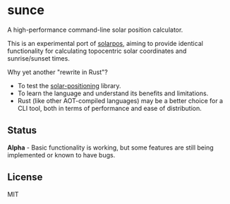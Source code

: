 # sunce

A high-performance command-line solar position calculator.

This is an experimental port of [solarpos](https://github.com/klausbrunner/solarpos), aiming to provide identical functionality for calculating topocentric solar coordinates and sunrise/sunset times. 

Why yet another "rewrite in Rust"?

- To test the [solar-positioning](https://crates.io/crates/solar-positioning) library.
- To learn the language and understand its benefits and limitations.
- Rust (like other AOT-compiled languages) may be a better choice for a CLI tool, both in terms of performance and ease of distribution.

## Status

**Alpha** - Basic functionality is working, but some features are still being implemented or known to have bugs.

## License

MIT
